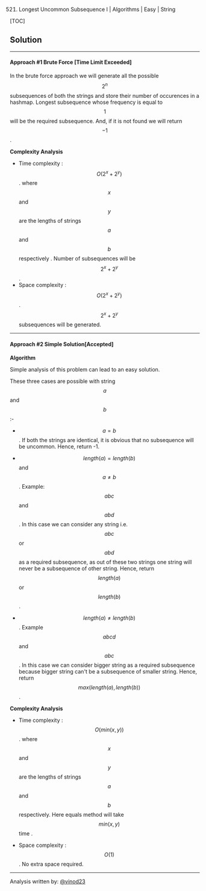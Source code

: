 521. Longest Uncommon Subsequence I  | Algorithms | Easy | String

[TOC]

## Solution

---
#### Approach #1 Brute Force [Time Limit Exceeded]

In the brute force approach we will generate all the possible $$2^n$$ subsequences of both the strings and store their number of occurences in a hashmap.
Longest subsequence whose frequency is equal to $$1$$ will be the required subsequence.
And, if it is not found we will return $$-1$$.




**Complexity Analysis**

* Time complexity : $$O(2^x+2^y)$$. where $$x$$ and $$y$$ are the lengths of strings $$a$$ and $$b$$ respectively . Number of subsequences will be $$2^x+2^y$$.
* Space complexity : $$O(2^x+2^y)$$. $$2^x+2^y$$ subsequences will be generated.

---
#### Approach #2 Simple Solution[Accepted]

**Algorithm**

Simple analysis of this problem can lead to an easy solution.

These three cases are possible with string $$a$$ and $$b$$:-

* $$a=b$$. If both the strings are identical, it is obvious that no subsequence will be uncommon. Hence, return -1.

* $$length(a)=length(b)$$ and $$a \ne b$$. Example: $$abc$$ and $$abd$$. In this case we can consider any string i.e. $$abc$$ or $$abd$$ as a required subsequence, as out of these two strings one string will never be a subsequence of other string. Hence, return $$length(a)$$ or $$length(b)$$.

* $$length(a) \ne length(b)$$. Example $$abcd$$ and $$abc$$. In this case we can consider bigger string as a required subsequence because bigger string can't be a subsequence of smaller string. Hence, return $$max(length(a),length(b))$$.




**Complexity Analysis**

* Time complexity : $$O(min(x,y))$$. where $$x$$ and $$y$$ are the lengths of strings $$a$$ and $$b$$ respectively. Here equals method will take $$min(x,y)$$ time .

* Space complexity : $$O(1)$$. No extra space required.

---


Analysis written by: [@vinod23](https://leetcode.com/vinod23)
